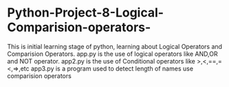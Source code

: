 # Python-Project-8-Logical-Comparision-operators-
This is initial learning stage of python, learning about Logical Operators and Comparision Operators.
app.py is the use of logical operators like AND,OR and NOT operator.
app2.py is the use of Conditional operators like >,<,==,=<,=>,etc
app3.py is a program used to detect length of names use comparision operators
